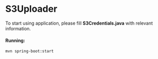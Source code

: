 # S3Uploader
To start using application, please fill <b>S3Credentials.java</b> with relevant information.<br>
<h4>Running:</h4>
<code>mvn spring-boot:start</code><br>
